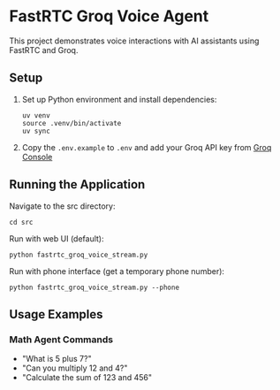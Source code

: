 # FastRTC Groq Voice Agent

This project demonstrates voice interactions with AI assistants using FastRTC and Groq.

## Setup

1. Set up Python environment and install dependencies:
   ```
   uv venv
   source .venv/bin/activate
   uv sync
   ```

2. Copy the `.env.example` to `.env` and add your Groq API key from [Groq Console](https://console.groq.com/keys)

## Running the Application

Navigate to the src directory:
```
cd src
```

Run with web UI (default):
```
python fastrtc_groq_voice_stream.py
```

Run with phone interface (get a temporary phone number):
```
python fastrtc_groq_voice_stream.py --phone
```

## Usage Examples

### Math Agent Commands

- "What is 5 plus 7?"
- "Can you multiply 12 and 4?"
- "Calculate the sum of 123 and 456"
